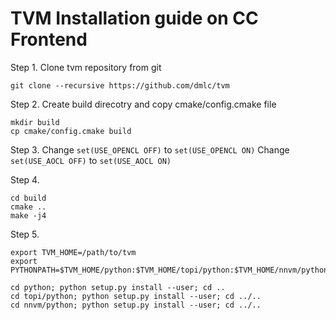 # TVM Installation guide on CC Frontend

Step 1. Clone tvm repository from git

    git clone --recursive https://github.com/dmlc/tvm


Step 2. Create build direcotry and copy cmake/config.cmake file


    mkdir build
    cp cmake/config.cmake build


Step 3. Change `set(USE_OPENCL OFF)` to `set(USE_OPENCL ON)`
Change `set(USE_AOCL OFF)` to `set(USE_AOCL ON)`

Step 4. 

    cd build
    cmake ..
    make -j4

Step 5. 

    export TVM_HOME=/path/to/tvm
    export PYTHONPATH=$TVM_HOME/python:$TVM_HOME/topi/python:$TVM_HOME/nnvm/python:${PYTHONPATH}

    cd python; python setup.py install --user; cd ..
    cd topi/python; python setup.py install --user; cd ../..
    cd nnvm/python; python setup.py install --user; cd ../..
